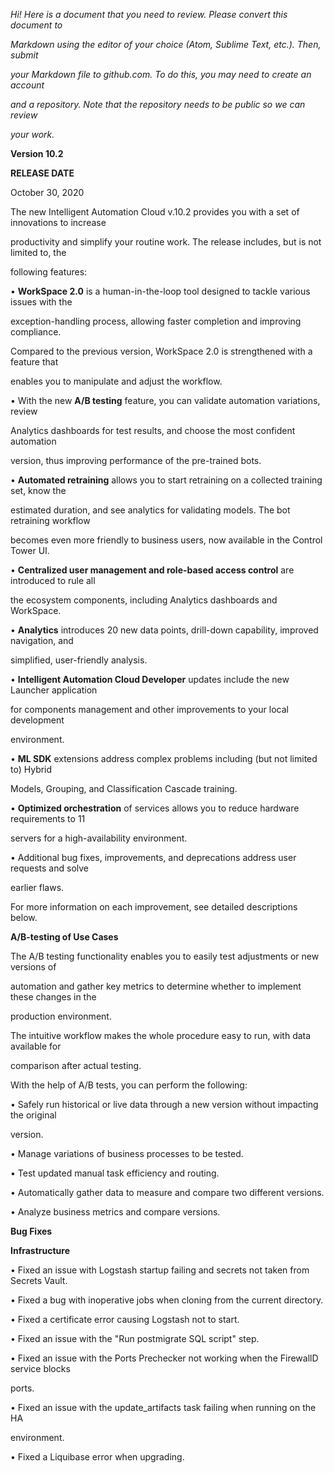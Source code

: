 ﻿

*Hi! Here is a document that you need to review. Please convert this document to*

*Markdown using the editor of your choice (Atom, Sublime Text, etc.). Then, submit*

*your Markdown file to github.com. To do this, you may need to create an account*

*and a repository. Note that the repository needs to be public so we can review*

*your work.*

**Version 10.2**

**RELEASE DATE**

October 30, 2020

The new Intelligent Automation Cloud v.10.2 provides you with a set of innovations to increase

productivity and simplify your routine work. The release includes, but is not limited to, the

following features:

• **WorkSpace 2.0** is a human-in-the-loop tool designed to tackle various issues with the

exception-handling process, allowing faster completion and improving compliance.

Compared to the previous version, WorkSpace 2.0 is strengthened with a feature that

enables you to manipulate and adjust the workflow.

• With the new **A/B testing** feature, you can validate automation variations, review

Analytics dashboards for test results, and choose the most confident automation

version, thus improving performance of the pre-trained bots.

• **Automated retraining** allows you to start retraining on a collected training set, know the

estimated duration, and see analytics for validating models. The bot retraining workflow

becomes even more friendly to business users, now available in the Control Tower UI.

• **Centralized user management and role-based access control** are introduced to rule all

the ecosystem components, including Analytics dashboards and WorkSpace.

• **Analytics** introduces 20 new data points, drill-down capability, improved navigation, and

simplified, user-friendly analysis.

• **Intelligent Automation Cloud Developer** updates include the new Launcher application

for components management and other improvements to your local development

environment.

• **ML SDK** extensions address complex problems including (but not limited to) Hybrid

Models, Grouping, and Classification Cascade training.

• **Optimized orchestration** of services allows you to reduce hardware requirements to 11

servers for a high-availability environment.

• Additional bug fixes, improvements, and deprecations address user requests and solve

earlier flaws.

For more information on each improvement, see detailed descriptions below.





**A/B-testing of Use Cases**

The A/B testing functionality enables you to easily test adjustments or new versions of

automation and gather key metrics to determine whether to implement these changes in the

production environment.

The intuitive workflow makes the whole procedure easy to run, with data available for

comparison after actual testing.

With the help of A/B tests, you can perform the following:

• Safely run historical or live data through a new version without impacting the original

version.

• Manage variations of business processes to be tested.

• Test updated manual task efficiency and routing.

• Automatically gather data to measure and compare two different versions.

• Analyze business metrics and compare versions.

**Bug Fixes**

**Infrastructure**

• Fixed an issue with Logstash startup failing and secrets not taken from Secrets Vault.

• Fixed a bug with inoperative jobs when cloning from the current directory.

• Fixed a certificate error causing Logstash not to start.

• Fixed an issue with the "Run postmigrate SQL script" step.

• Fixed an issue with the Ports Prechecker not working when the FirewallD service blocks

ports.

• Fixed an issue with the update\_artifacts task failing when running on the HA

environment.

• Fixed a Liquibase error when upgrading.


